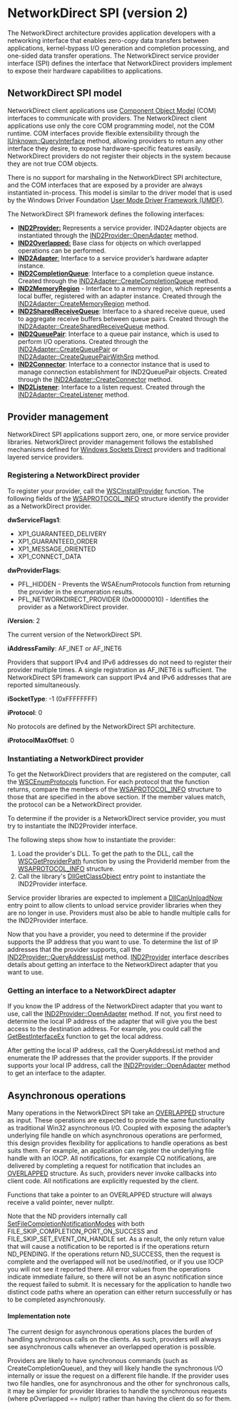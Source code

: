 # NetworkDirect SPI (version 2)

The NetworkDirect architecture provides application developers with a networking interface that enables zero-copy data transfers between applications, kernel-bypass I/O generation and completion processing, and one-sided data transfer operations. The NetworkDirect service provider interface (SPI) defines the interface that NetworkDirect providers implement to expose their hardware capabilities to applications. 

## NetworkDirect SPI model

NetworkDirect client applications use [Component Object Model](https://docs.microsoft.com/windows/desktop/com/component-object-model--com--portal) (COM) interfaces to communicate with providers. The NetworkDirect client applications use only the core COM programming model, not the COM runtime. COM interfaces provide flexible extensibility through the [IUnknown::QueryInterface](https://docs.microsoft.com/windows/desktop/api/unknwn/nf-unknwn-iunknown-queryinterface(q_)) method, allowing providers to return any other interface they desire, to expose hardware-specific features easily. NetworkDirect providers do not register their objects in the system because they are not true COM objects.

There is no support for marshaling in the NetworkDirect SPI architecture, and the COM interfaces that are exposed by a provider are always instantiated in-process. This model is similar to the driver model that is used by the Windows Driver Foundation [User Mode Driver Framework (UMDF)](https://docs.microsoft.com/windows-hardware/drivers/wdf/overview-of-the-umdf). 

The NetworkDirect SPI framework defines the following interfaces:


- [__IND2Provider:__](./IND2Provider.md) Represents a service provider. IND2Adapter objects are instantiated through the [IND2Provider::OpenAdapter](./IND2Provider.md#ind2provideropenadapter) method.
- [__IND2Overlapped:__](IND2Overlapped.md) Base class for objects on which overlapped operations can be performed.
- [__IND2Adapter__:](./IND2Adapter.md) Interface to a service provider’s hardware adapter instance.
- [__IND2CompletionQueue__](./IND2CompletionQueue.md): Interface to a completion queue instance. Created through the [IND2Adapter::CreateCompletionQueue](./IND2Adapter.md#ind2adaptercreatecompletionqueue) method.
- [__IND2MemoryRegion__](./IND2MemoryRegion.md) - Interface to a memory region, which represents a local buffer, registered with an adapter instance. Created through the [IND2Adapter::CreateMemoryRegion](./IND2Adapter.md#ind2adaptercreatememoryregion) method.
- [__IND2SharedReceiveQueue__](./IND2SharedReceiveQueue.md): Interface to a shared receive queue, used to aggregate receive buffers between queue pairs. Created through the [IND2Adapter::CreateSharedReceiveQueue](./IND2Adapter.md#ind2adaptercreatesharedreceivequeue) method.
- [__IND2QueuePair__](./IND2QueuePair.md): Interface to a queue pair instance, which is used to perform I/O operations. Created through the [IND2Adapter::CreateQueuePair](./IND2Adapter.md#ind2adaptercreatequeuepair) or [IND2Adapter::CreateQueuePairWithSrq](./IND2Adapter.md#ind2adaptercreatequeuepairwithsrq) method.
- [__IND2Connector__](./IND2Connector.md): Interface to a connector instance that is used to manage connection establishment for IND2QueuePair objects. Created through the [IND2Adapter::CreateConnector](./IND2Adapter.md#ind2adaptercreateconnector) method.
- [__IND2Listener__](./IND2Listener.md): Interface to a listen request. Created through the [IND2Adapter::CreateListener](./IND2Adapter.md#ind2adaptercreatelistener) method.

## Provider management

NetworkDirect SPI applications support zero, one, or more service provider libraries. NetworkDirect provider management follows the established mechanisms defined for [Windows Sockets Direct](https://docs.microsoft.com/windows-hardware/drivers/network/windows-sockets-direct) providers and traditional layered service providers.

### Registering a NetworkDirect provider

To register your provider, call the [WSCInstallProvider](https://docs.microsoft.com/windows/desktop/api/ws2spi/nf-ws2spi-wscinstallprovider) function. The following fields of the [WSAPROTOCOL_INFO](https://msdn.microsoft.com/758c5553-056f-4ea5-a851-30ef641ffb14) structure identify the provider as a NetworkDirect provider.

__dwServiceFlags1__: 
- XP1_GUARANTEED_DELIVERY
- XP1_GUARANTEED_ORDER
- XP1_MESSAGE_ORIENTED
- XP1_CONNECT_DATA 

__dwProviderFlags__:
- PFL_HIDDEN - Prevents the WSAEnumProtocols function from returning the provider in the enumeration results.
- PFL_NETWORKDIRECT_PROVIDER (0x00000010) - Identifies the provider as a NetworkDirect provider.

__iVersion__: 2

The current version of the NetworkDirect SPI.

__iAddressFamily__: AF_INET or AF_INET6

Providers that support IPv4 and IPv6 addresses do not need to register their provider multiple times. A single registration as AF_INET6 is sufficient. The NetworkDirect SPI framework can support IPv4 and IPv6 addresses that are reported simultaneously.

__iSocketType__: -1 (0xFFFFFFFF)

__iProtocol__: 0

No protocols are defined by the NetworkDirect SPI architecture.

__iProtocolMaxOffset__: 0

### Instantiating a NetworkDirect provider
To get the NetworkDirect providers that are registered on the computer, call the [WSCEnumProtocols](https://docs.microsoft.com/windows/desktop/api/ws2spi/nf-ws2spi-wscenumprotocols) function. For each protocol that the function returns, compare the members of the [WSAPROTOCOL_INFO](https://msdn.microsoft.com/758c5553-056f-4ea5-a851-30ef641ffb14) structure to those that are specified in the above section. If the member values match, the protocol can be a NetworkDirect provider.

To determine if the provider is a NetworkDirect service provider, you must try to instantiate the IND2Provider interface. 

The following steps show how to instantiate the provider:
1. Load the provider's DLL. To get the path to the DLL, call the [WSCGetProviderPath](https://docs.microsoft.com/windows/desktop/api/ws2spi/nf-ws2spi-wscgetproviderpath) function by using the ProviderId member from the [WSAPROTOCOL_INFO](https://msdn.microsoft.com/758c5553-056f-4ea5-a851-30ef641ffb14) structure.
2. Call the library's [DllGetClassObject](https://docs.microsoft.com/windows/desktop/api/combaseapi/nf-combaseapi-dllgetclassobject) entry point to instantiate the IND2Provider interface.

Service provider libraries are expected to implement a [DllCanUnloadNow](https://docs.microsoft.com/windows/desktop/api/combaseapi/nf-combaseapi-dllcanunloadnow) entry point to allow clients to unload service provider libraries when they are no longer in use. Providers must also be able to handle multiple calls for the IND2Provider interface.

Now that you have a provider, you need to determine if the provider supports the IP address that you want to use. To determine the list of IP addresses that the provider supports, call the [IND2Provider::QueryAddressList](./IND2Provider.md#ind2providerqueryaddresslist) method. [IND2Provider](./IND2Provider.md) interface describes details about getting an interface to the NetworkDirect adapter that you want to use.

### Getting an interface to a NetworkDirect adapter
If you know the IP address of the NetworkDirect adapter that you want to use, call the [IND2Provider::OpenAdapter](./IND2Provider.md#ind2provideropenadapter) method. If not, you first need to determine the local IP address of the adapter that will give you the best access to the destination address. For example, you could call the [GetBestInterfaceEx](https://docs.microsoft.com/windows/desktop/api/iphlpapi/nf-iphlpapi-getbestinterfaceex) function to get the local address.

After getting the local IP address, call the QueryAddressList method and enumerate the IP addresses that the provider supports. If the provider supports your local IP address, call the [IND2Provider::OpenAdapter](./IND2Provider.md#ind2provideropenadapter) method to get an interface to the adapter.


## Asynchronous operations
Many operations in the NetworkDirect SPI take an [OVERLAPPED](https://docs.microsoft.com/windows/desktop/api/minwinbase/ns-minwinbase-_overlapped) structure as input. These operations are expected to provide the same functionality as traditional Win32 asynchronous I/O. Coupled with exposing the adapter’s underlying file handle on which asynchronous operations are performed, this design provides flexibility for applications to handle operations as best suits them. For example, an application can register the underlying file handle with an IOCP. All notifications, for example CQ notifications, are delivered by completing a request for notification that includes an [OVERLAPPED](https://docs.microsoft.com/windows/desktop/api/minwinbase/ns-minwinbase-_overlapped) structure. As such, providers never invoke callbacks into client code. All notifications are explicitly requested by the client.

Functions that take a pointer to an OVERLAPPED structure will always receive a valid pointer, never nullptr.

Note that the ND providers internally call [SetFileCompletionNotificationModes](https://docs.microsoft.com/windows/desktop/api/winbase/nf-winbase-setfilecompletionnotificationmodes) with both FILE_SKIP_COMPLETION_PORT_ON_SUCCESS and FILE_SKIP_SET_EVENT_ON_HANDLE set. As a result, the only return value that will cause a notification to be reported is if the operations return ND_PENDING.  If the operations return ND_SUCCESS, then the request is complete and the overlapped will not be used/notified, or if you use IOCP you will not see it reported there. All error values from the operations indicate immediate failure, so there will not be an async notification since the request failed to submit. It is necessary for the application to handle two distinct code paths where an operation can either return successfully or has to be completed asynchronously.

#### Implementation note

The current design for asynchronous operations places the burden of handling synchronous calls on the clients. As such, providers will always see asynchronous calls whenever an overlapped operation is possible.

Providers are likely to have synchronous commands (such as CreateCompletionQueue), and they will likely handle the synchronous I/O internally or issue the request on a different file handle. If the provider uses two file handles, one for asynchronous and the other for synchronous calls, it may be simpler for provider libraries to handle the synchronous requests (where pOverlapped == nullptr) rather than having the client do so for them.

